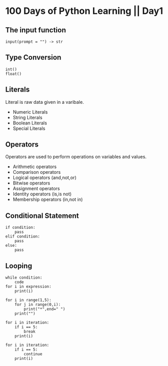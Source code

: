 # 100 Days of Python Learning || Day1

## The input function

    input(prompt = "") -> str

## Type Conversion

    int()
    float()

## Literals

Literal is raw data given in a varibale.

- Numeric Literals
- String Literals
- Boolean Literals
- Special Literals

## Operators

Operators are used to perform operations on variables and values.

- Arithmetic operators
- Comparison operators
- Logical operators (and,not,or)
- Bitwise operators
- Assignment operators
- Identity operators (is,is not)
- Membership operators (in,not in)

## Conditional Statement

    if condition:
        pass
    elif condition:
        pass
    else:
        pass

## Looping

    while condition:
        code
    for i in expression:
        print(i)

    for i in range(1,5):
        for j in range(0,i):
            print("*",end=" ")
        print("")

    for i in iteration:
        if i == 5:
            break
        print(i)

    for i in iteration:
        if i == 5:
            continue
        print(i)

